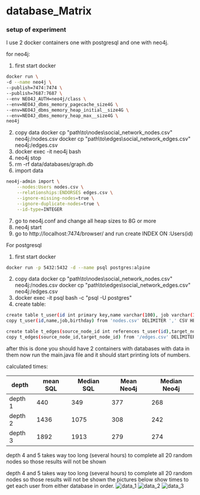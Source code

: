 # database_Matrix

### setup of experiment

I use 2 docker containers one with postgresql and one with neo4j.

for neo4j:
1. first start docker
```bash
docker run \
-d --name neo4j \
--publish=7474:7474 \
--publish=7687:7687 \
--env NEO4J_AUTH=neo4j/class \
--env=NEO4J_dbms_memory_pagecache_size4G \
--env=NEO4J_dbms_memory_heap_initial__size4G \
--env=NEO4J_dbms_memory_heap_max__size4G \
neo4j
```
2. copy data
docker cp "path\to\nodes\social_network_nodes.csv" neo4j:/nodes.csv
docker cp "path\to\edges\social_network_edges.csv" neo4j:/edges.csv
3. docker exec -it neo4j bash
4. neo4j stop 
5. rm -rf data/databases/graph.db
6. import data
```bash
neo4j-admin import \
    --nodes:Users nodes.csv \
    --relationships:ENDORSES edges.csv \
    --ignore-missing-nodes=true \
    --ignore-duplicate-nodes=true \
    --id-type=INTEGER
```
7. go to neo4j.conf and change all heap sizes to 8G or more
8. neo4j start
9. go to http://localhost:7474/browser/ and run  create INDEX ON :Users(id)


For postgresql
1. first start docker
```bash
docker run -p 5432:5432 -d --name psql postgres:alpine
```
2. copy data
docker cp "path\to\nodes\social_network_nodes.csv" neo4j:/nodes.csv
docker cp "path\to\edges\social_network_edges.csv" neo4j:/edges.csv
3. docker exec -it psql bash -c "psql -U postgres"
4. create table:
```bash
create table t_user(id int primary key,name varchar(100), job varchar(100), birthday date);
copy t_user(id,name,job,birthday) from 'nodes.csv' DELIMITER ',' CSV HEADER;

create table t_edges(source_node_id int references t_user(id),target_node_id int references t_user(id));
copy t_edges(source_node_id,target_node_id) from '/edges.csv' DELIMITER ',' CSV HEADER;
```

after this is done you should have 2 containers with databases with data in them
now run the main.java file and it should start printing lots of numbers.

calculated times:

| depth   | mean SQL | Median SQL | Mean Neo4j | Median Neo4j |
|---------|----------|------------|------------|--------------|
| depth 1 | 440      | 349        | 377        | 268          |
| depth 2 | 1436     | 1075       | 308        | 242          |
| depth 3 | 1892     | 1913       | 279        | 274          |

depth 4 and 5 takes way too long (several hours) to complete all 20 random nodes so those results will not be shown


depth 4 and 5 takes way too long (several hours) to complete all 20 random nodes so those results will not be shown
the pictures below show times to get each user from either database in order.
![data_1](https://github.com/Thug-Lyfe/database_Matrix/blob/master/pics/d1.png "depth 1 data")
![data_2](https://github.com/Thug-Lyfe/database_Matrix/blob/master/pics/d2.png "depth 2 data")
![data_3](https://github.com/Thug-Lyfe/database_Matrix/blob/master/pics/d3.png "depth 3 data")

